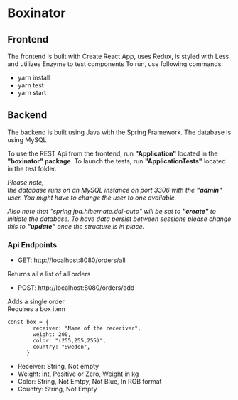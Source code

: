 # Boxinator

## Frontend

The frontend is built with Create React App, uses Redux, is styled with Less and utilizes Enzyme to test components
To run, use following commands:

- yarn install
- yarn test
- yarn start


## Backend

The backend is built using Java with the Spring Framework. The database is using MySQL

To use the REST Api from the frontend, run **"Application"** located in the **"boxinator" package**.
To launch the tests, run **"ApplicationTests"** located in the test folder.

*Please note,  
the database runs on an MySQL instance on port 3306 with the **"admin"** user. You might have to change
the user to one available.*

*Also note that "spring.jpa.hibernate.ddl-auto" will be set to **"create"** to initiate the database. To have data persist between sessions please change this to **"update"** once the structure is in place.*

### Api Endpoints
- GET: http://localhost:8080/orders/all

Returns all a list of all orders

- POST: http://localhost:8080/orders/add

Adds a single order  
Requires a box item

```
const box = {
        receiver: "Name of the receriver",
        weight: 200,
        color: "(255,255,255)",
        country: "Sweden",
      }
```
- Receiver: String, Not empty
- Weight: Int, Positive or Zero, Weight in kg
- Color: String, Not Emtpy, Not Blue, In RGB format
- Country: String, Not Empty
